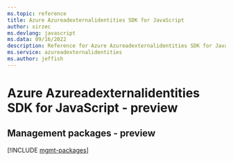 ```yaml
---
ms.topic: reference
title: Azure Azureadexternalidentities SDK for JavaScript
author: xirzec
ms.devlang: javascript
ms.data: 09/16/2022
description: Reference for Azure Azureadexternalidentities SDK for JavaScript
ms.service: azureadexternalidentities
ms.author: jeffish
---
```

# Azure Azureadexternalidentities SDK for JavaScript - preview

## Management packages - preview
[!INCLUDE [mgmt-packages](azureadexternalidentities-mgmt-index.md)]

